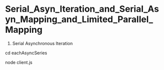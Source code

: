 # Serial_Asyn_Iteration_and_Serial_Asyn_Mapping_and_Limited_Parallel_Mapping

1. Serial Asynchronous Iteration

cd eachAsyncSeries

node client.js
